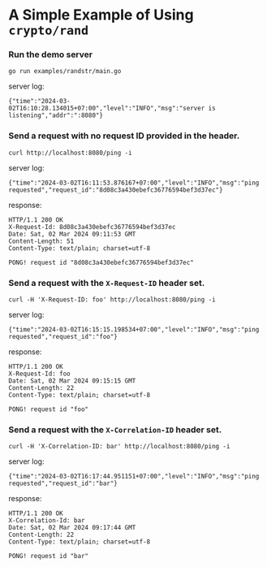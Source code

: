 # A Simple Example of Using `crypto/rand`

### Run the demo server
```shell
go run examples/randstr/main.go
```

server log:

```shell
{"time":"2024-03-02T16:10:28.134015+07:00","level":"INFO","msg":"server is listening","addr":":8080"}
```


### Send a request with no request ID provided in the header.

```shell
curl http://localhost:8080/ping -i 
```

server log:
```shell
{"time":"2024-03-02T16:11:53.876167+07:00","level":"INFO","msg":"ping requested","request_id":"8d08c3a430ebefc36776594bef3d37ec"}
```

response:

```shell
HTTP/1.1 200 OK
X-Request-Id: 8d08c3a430ebefc36776594bef3d37ec
Date: Sat, 02 Mar 2024 09:11:53 GMT
Content-Length: 51
Content-Type: text/plain; charset=utf-8

PONG! request id "8d08c3a430ebefc36776594bef3d37ec"
```

### Send a request with the `X-Request-ID` header set.

```shell
curl -H 'X-Request-ID: foo' http://localhost:8080/ping -i 
```
server log:

```shell
{"time":"2024-03-02T16:15:15.198534+07:00","level":"INFO","msg":"ping requested","request_id":"foo"}
```

response:

```shell
HTTP/1.1 200 OK
X-Request-Id: foo
Date: Sat, 02 Mar 2024 09:15:15 GMT
Content-Length: 22
Content-Type: text/plain; charset=utf-8

PONG! request id "foo"
```

### Send a request with the `X-Correlation-ID` header set.

```shell
curl -H 'X-Correlation-ID: bar' http://localhost:8080/ping -i
```

server log:

```shell
{"time":"2024-03-02T16:17:44.951151+07:00","level":"INFO","msg":"ping requested","request_id":"bar"}
```

response:

```shell
HTTP/1.1 200 OK
X-Correlation-Id: bar
Date: Sat, 02 Mar 2024 09:17:44 GMT
Content-Length: 22
Content-Type: text/plain; charset=utf-8

PONG! request id "bar"
```